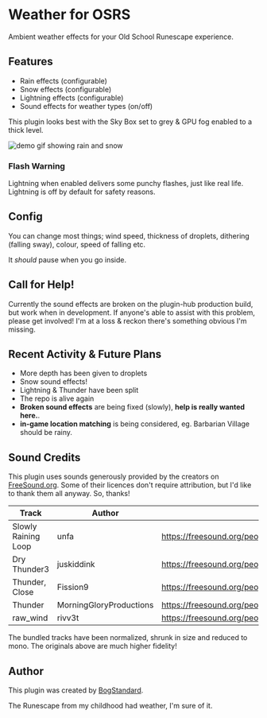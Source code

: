 # Weather for OSRS
Ambient weather effects for your Old School Runescape experience.

## Features
- Rain effects (configurable)
- Snow effects (configurable)
- Lightning effects (configurable)
- Sound effects for weather types (on/off)

This plugin looks best with the Sky Box set to grey & GPU fog enabled to a thick level.

![demo gif showing rain and snow](https://github.com/bogstandard/rl-weather/blob/master/demo.gif?raw=true)


### Flash Warning
Lightning when enabled delivers some punchy flashes, just like real life. 
Lightning is off by default for safety reasons.

## Config
You can change most things; wind speed, thickness of droplets, dithering (falling sway), colour, speed of falling etc.

It *should* pause when you go inside.

## Call for Help!
Currently the sound effects are broken on the plugin-hub production build, but work when in development. If anyone's able to assist with this problem, please get involved! I'm at a loss & reckon there's something obvious I'm missing.

## Recent Activity & Future Plans
- More depth has been given to droplets
- Snow sound effects!
- Lightning & Thunder have been split
- The repo is alive again
- **Broken sound effects** are being fixed (slowly), **help is really wanted here.**.
- **in-game location matching** is being considered, eg. Barbarian Village should be rainy.


## Sound Credits
This plugin uses sounds generously provided by the creators on [FreeSound.org](https://freesound.org/). 
Some of their licences don't require attribution, but I'd like to thank them all anyway. So, thanks!

| Track               | Author                  | URL                                                                 |
|---------------------|-------------------------|---------------------------------------------------------------------|
| Slowly Raining Loop | unfa                    | https://freesound.org/people/unfa/sounds/177479/                    |
| Dry Thunder3        | juskiddink              | https://freesound.org/people/juskiddink/sounds/101948/              |
| Thunder, Close      | Fission9                | https://freesound.org/people/Fission9/sounds/505113/                |
| Thunder             | MorningGloryProductions | https://freesound.org/people/MorningGloryProductions/sounds/195344/ |
| raw_wind            | rivv3t                  | https://freesound.org/people/rivv3t/sounds/201208/                  |

The bundled tracks have been normalized, shrunk in size and reduced to mono. The originals above are much higher fidelity!

## Author
This plugin was created by [BogStandard](https://github.com/bogstandard).

The Runescape from my childhood had weather, I'm sure of it. 
